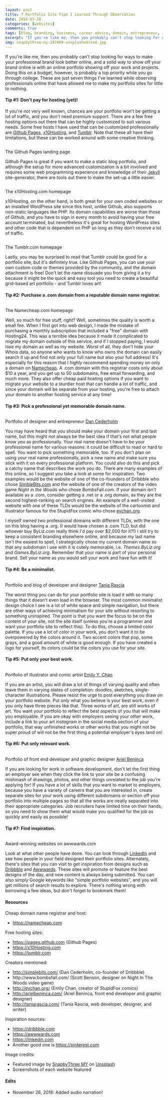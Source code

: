 ```yaml
---
layout: post
title: 7 Portfolio Site Tips I Learned Through Observation
date: 2018-07-28
categories: [websites]
comments: true
tags: [blog, branding, business, career advice, domain, entrepreneur, inspiration, portfolio, professional, resources, tips, web design, website creation]
excerpt: "If you're like me, then you probably can't stop looking for ways to make your professional brand look better online, and a solid way to show off your brand online is with an online portfolio showing off your work and projects. Doing this on a budget, however, is probably a top priority while you go through college. These are just seven things I've learned while observing professionals online that have allowed me to make my portfolio sites for little to nothing."
img: snapbythree-my-297409-unsplashedited.jpg
---
```


<!--
<iframe class="video" src="https://www.youtube.com/embed/MSgsnFs9H48" frameborder="0" allow="accelerometer; autoplay; encrypted-media; gyroscope; picture-in-picture" allowfullscreen></iframe>
-->

<p><first-letter>I</first-letter>f you're like me, then you probably can't stop looking for ways to make your professional brand look better online, and a solid way to show off your brand online is with an online portfolio showing off your work and projects. Doing this on a budget, however, is probably a top priority while you go through college. These are just seven things I've learned while observing professionals online that have allowed me to make my portfolio sites for little to nothing.</p>

<h4>Tip #1: Don't pay for hosting (yet)!</h4>

<p>If you're not very well known, chances are your portfolio won't be getting a lot of traffic, and you don't need premium support. There are a few free hosting options out there that can be highly customized to suit various needs. Some free hosts I have used that can be customized professionally are <a href="https://pages.github.com" target="_blank">Github Pages</a>, <a href="http://x10hosting.com" target="_blank">x10Hosting</a>, and <a href="https://tumblr.com" target="_blank">Tumblr</a>. Note that these all have their limitations, but these can be worked around with some creative thinking.</p>

<img src="{{ site.url }}/img/GithubPagesPage.png" alt="" class="img-fluid"/>

<p class="caption">The Github Pages landing page</p>

<p>Github Pages is great if you want to make a static blog portfolio, and although the setup for more advanced customization is a bit involved and requires some web programming experience and knowledge of their <a href="https://jekyllrb.com/" target="_blank">Jekyll</a> site-generator, there are tools out there to make the set-up a little easier.</p>

<img src="{{ site.url }}/img/x10Hostingwebsite.png" alt="" class="img-fluid"/>

<p class="caption">The x10Hosting.com homepage</p>

<p>x10Hosting, on the other hand, is both great for your own coded websites or an installed WordPress site since this host, unlike Github, also supports non-static languages like PHP. Its domain capabilities are worse than those of Github, and you have to sign in every month to avoid having your free account terminated, but nevertheless it's great for hosting WordPress sites and other code that is dependent on PHP so long as they don't receive a lot of traffic.</p>

<img src="{{ site.url }}/img/Tumblrwebsite.png" alt="" class="img-fluid"/>

<p class="caption">The Tumblr.com homepage</p>

<p>Lastly, you may be surprised to read that Tumblr could be good for a portfolio site, but it's definitely true. Like Github Pages, you can use your own custom code or themes provided by the community, and the domain attachment is free! Don't let the name dissuade you from giving it a try because it might be the quick and easy tool you need to create a beautiful grid-based art portfolio - and Tumblr loves art!</p>

<h4>Tip #2: Purchase a .com domain from a reputable domain name registrar.</h4>

<img src="{{ site.url }}/img/Namecheapwebsite.png" alt="" class="img-fluid"/>

<p class="caption">The Namecheap.com homepage</p>

<p>Well, so much for free stuff, right? Well, sometimes the quality is worth a small fee. When I first got into web design, I made the mistake of purchasing a monthly subscription that included a "free" domain with Hosting24. This was a terrible idea because it made it complicated to migrate my domain outside of this service, and if I stopped paying, I would lose my domain as well as my website. Worst of all, they don't hide your Whois data, so anyone who wants to know who owns the domain can easily search it up and find not only your full name but also your full address! It's especially for this reason that I <em>highly</em> recommend spending money on only a domain on <a href="https://namecheap.com" target="_blank">Namecheap</a>. A .com domain with this registrar costs only about $10 a year, and you get up to 50 subdomains, free email forwarding, and much more. They also offer cheap paid hosting options if you want to migrate your website to a sturdier host that can handle a lot of traffic, and since your domain will be separate from your hosting, you're free to attach your domain to another hosting service at any time!</p>

<h4>Tip #3: Pick a professional yet memorable domain name.</h4>

<img src="{{ site.url }}/img/Simplebitswebsite.png" alt="" class="img-fluid"/>

<p class="caption">Portfolio of designer and entrepreneur <a href="http://simplebits.com" target="_blank">Dan Cederholm</a></p>

<p>You may have heard that you should make your domain your first and last name, but this might not always be the best idea if that's not what people know you as professionally. Your real name doesn't have to be your professional name for various reasons: it could be difficult to read or hard to spell. You want to pick something memorable, too. If you don't plan on using your real name professionally, pick a new name and make sure you stick with it on every professional platform. You could also do this and pick a catchy name that describes the work you do. There are many examples of this online, so I suggest you take a look at some for inspiration. Two examples would be the website of one of the co-founders of Dribbble who chose <a href="http://simplebits.com" target="_blank">SimbleBits.com</a> and the website of one of the creators of the video game <em>Night in the Woods</em> who chose BombsFall.com. If your domain isn't available as a .com, consider getting a .net or a .org domain, as they are the second highest-ranking on search engines. An example of a well-visited website with one of these TLDs would be the website of the cartoonist and illustrator famous for the StupidFox comic who chose <a href="http://eychan.org" target="_blank">eychan.org</a>.</p>

<p>I myself owned two professional domains with different TLDs, with the one on this blog having a .org. (I would have chosen a .com TLD, but did whoever buy ByLiz.com really think I'd pay over $2,000 for it?!) I still try to keep a consistent branding elsewhere online, and because my last name isn't the easiest to spell, I strategically chose my current domain name so that any subdomain I use with it is cutely memorable, i.e. <em>Themes.ByLiz.org</em> and <em>Games.ByLiz.org</em>. Remember that your name is part of your personal brand. Sell your name as you would sell your work and have fun with it!</p>

<h4>Tip #4: Be a minimalist.</h4>

<img src="{{ site.url }}/img/TaniaRasciawebsite.png" alt="" class="img-fluid"/>

<p class="caption">Portfolio and blog of developer and designer <a href="http://taniarascia.com" target="_blank">Tania Rascia</a></p>

<p>The worst thing you can do for your portfolio site is load it with so many things that it doesn't even load in the browser. The most common minimalist design choice I see is a lot of white space and simple navigation, but there are other ways of achieving minimalism for your site without resorting to something uninspired. The point is that you want the focus to be on the content of your site, not the site itself (unless you're a programmer and want your portfolio site to reflect this). To do this, choose a limited color palette. If you use a lot of color in your work, you don't want it to be overpowered by the colors around it. Two accent colors that pop, some grays, and a good amount of white is good enough. If you have created a logo for yourself, its colors could be the colors you use for your site.</p>

<h4>Tip #5: Put only your best work.</h4>

<img src="{{ site.url }}/img/eychansite.png" alt="" class="img-fluid"/>

<p class="caption">Portfolio of illustrator and comic artist <a href="http://eychan.org" target="_blank">Emily Y. Chan</a></p>

<p>If you are an artist, you will draw a lot of things of varying quality and often leave them in varying states of completion: doodles, sketches, single-character illustrations. Please resist the urge to post everything you draw on your portfolio website. Put only what you believe is your best work, even if you only have three pieces like that. Three works of art, are still works of art. You want your portfolio to reflect the best aspects of you that will make you employable. If you are okay with employers seeing your other work, include a link to your art <em>instagram</em> in the social media section of your portfolio, that way unfinished works or other works that you might not be super proud of will not be the first thing a potential employer's eyes land on!</p>

<h4>Tip #6: Put only relevant work.</h4>

<img src="{{ site.url }}/img/ArielBenincawebsite.png" alt="" class="img-fluid"/>

<p class="caption">Portfolio of front end developer and graphic designer <a href="http://arielbeninca.com" target="_blank">Ariel Beninca</a></p>

<p>If you are looking for work in software development, don't let the first thing an employer see when they click the link to your site be a confusing mishmash of drawings, photos, and other things unrelated to the job you're applying for! If you have a lot of skills that you want to market to employers, because you have a variety of careers that you are interested in, create separate sites for your work using different subdomains or section off your portfolio into multiple pages so that all the works are neatly separated into their appropriate categories. Job recruiters have limited time on their hands, so you need to show them what would make you qualified for the job as quickly and easily as possible!</p>

<h4>Tip #7: Find inspiration.</h4>

<img src="{{ site.url }}/img/awwwardswebsite.png" alt="" class="img-fluid"/>

<p class="caption">Award-winning websites on awwwards.com</p>

<p>Look at what other people have done. You can look through <a href="https://linkedin.com" target="_blank">LinkedIn</a> and see how people in your field designed their portfolio sites. Alternately, there's sites that you can visit to get inspiration from designs such as <a href="https://dribbble.com" target="_blank">Dribbble</a> and <a href="https://awwwards.com" target="_blank">Awwwards</a>. These sites will promote or feature the best designs of the day, and new content is always being submitted. You can also simply Google keywords like "simple portfolio websites", and you will get millions of search results to explore. There's nothing wrong with borrowing a few ideas, but don't forget to bookmark them!</p>

<h4>Resources</h4>

<p>Cheap domain name registrar and host:</p>

<ul>
	<li><a href="https://namecheap.com" target="_blank">https://namecheap.com</a></li>
</ul>

<p>Free hosting sites:</p>

<ul>
	<li><a href="https://pages.github.com" target="_blank">https://pages.github.com</a> (Github Pages)</li><li><a href="https://x10Hosting.com" target="_blank">https://x10Hosting.com</a></li>
	<li><a href="https://tumblr.com" target="_blank">https://tumblr.com</a></li>
</ul>

<p>Creators mentioned:</p>

<ul>
	<li><a href="http://simplebits.com/" target="_blank">http://simplebits.com/</a> (Dan Cederholm, co-founder of Dribbble)</li>
	<li>http://www.bombsfall.com/ (Scott Benson, designer on Night In The Woods video game)</li>
	<li><a href="http://eychan.org/" target="_blank">http://eychan.org/</a> (Emily Chan, creator of StupidFox comics)</li>
	<li><a href="http://arielbeninca.com/" target="_blank">http://arielbeninca.com/</a> (Ariel Beninca, front end developer and graphic designer)</li>
	<li><a href="http://taniarascia.com/" target="_blank">http://taniarascia.com/</a> (Tania Rascia, web developer, designer, and writer)</li>
</ul>

<p>Inspiration sources:</p>

<ul>
	<li><a href="https://dribbble.com" target="_blank">https://dribbble.com</a></li>
	<li><a href="https://awwwards.com" target="_blank">https://awwwards.com</a></li>
	<li><a href="https://linkedin.com" target="_blank">https://linkedin.com</a></li>
	<li>Another good one is <a href="https://pinterest.com" target="_blank">https://pinterest.com</a></li>
</ul>

<p>Image credits:</p>

<ul>
	<li>Featured image by <a href="https://unsplash.com/photos/g6e641CiHFQ?utm_source=unsplash&amp;utm_medium=referral&amp;utm_content=creditCopyText" target="_blank">SnapbyThree MY</a> on <a href="https://unsplash.com/search/photos/coffee?utm_source=unsplash&amp;utm_medium=referral&amp;utm_content=creditCopyText" target="_blank">Unsplash</a></li>
	<li>Screenshots of each website featured</li>
</ul>

<h4>Edits</h4>

<ul><li>November 26, 2018: Added audio narration!</li></ul>
